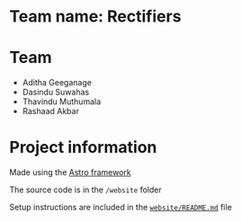 
# Team name: Rectifiers

# Team

- Aditha Geeganage
- Dasindu Suwahas
- Thavindu Muthumala
- Rashaad Akbar

# Project information

Made using the [Astro framework](https://astro.build/)

The source code is in the `/website` folder

Setup instructions are included in the [`website/README.md`](website/README.md) file

